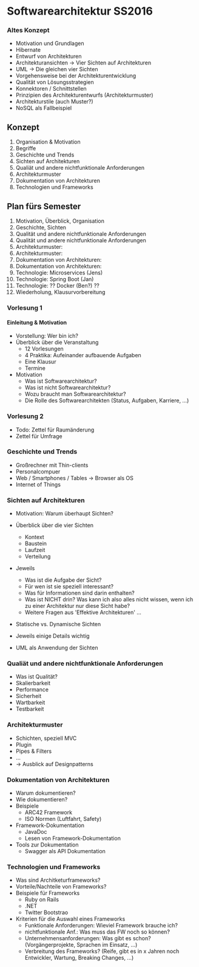 # Softwarearchitektur SS2016

### Altes Konzept

  * Motivation und Grundlagen
  * Hibernate
  * Entwurf von Architekturen
  * Architekturansichten -> Vier Sichten auf Architekturen
  * UML -> Die gleichen vier Sichten
  * Vorgehensweise bei der Architekturentwicklung
  * Qualität von Lösungsstrategien
  * Konnektoren / Schnittstellen
  * Prinzipien des Architekturentwurfs (Architekturmuster)
  * Architekturstile (auch Muster?)
  * NoSQL als Fallbeispiel


## Konzept

1. Organisation & Motivation
2. Begriffe
3. Geschichte und Trends
4. Sichten auf Architekturen
5. Qualiät und andere nichtfunktionale Anforderungen
6. Architekturmuster
7. Dokumentation von Architekturen
8. Technologien und Frameworks

## Plan fürs Semester

1.  Motivation, Überblick, Organisation
2.  Geschichte, Sichten
3.  Qualität und andere nichtfunktionale Anforderungen
4.  Qualität und andere nichtfunktionale Anforderungen
5.  Architekturmuster:
6.  Architekturmuster:
7.  Dokumentation von Architekturen:
8.  Dokumentation von Architekturen:
9.  Technologie: Microservices (Jens)
10. Technologie: Spring Boot (Jan)
11. Technologie: ?? Docker (Ben?) ??
12. Wiederholung, Klausurvorbereitung


### Vorlesung 1

#### Einleitung & Motivation

* Vorstellung: Wer bin ich?
* Überblick über die Veranstaltung
  * 12 Vorlesungen
  * 4 Praktika: Aufeinander aufbauende Aufgaben
  * Eine Klausur
  * Termine
* Motivation
  * Was ist Softwarearchitektur?
  * Was ist nicht Softwarearchitektur?
  * Wozu braucht man Softwarearchitektur?
  * Die Rolle des Softwarearchitekten (Status, Aufgaben, Karriere, ...)

### Vorlesung 2

* Todo: Zettel für Raumänderung
* Zettel für Umfrage

### Geschichte und Trends
  * Großrechner mit Thin-clients
  * Personalcompuer
  * Web / Smartphones / Tables -> Browser als OS
  * Internet of Things

### Sichten auf Architekturen

  * Motivation: Warum überhaupt Sichten?
  * Überblick über die vier Sichten
    * Kontext
    * Baustein
    * Laufzeit
    * Verteilung
  * Jeweils
    * Was ist die Aufgabe der Sicht?
    * Für wen ist sie speziell interessant?
    * Was für Informationen sind darin enthalten?
    * Was ist NICHT drin? Was kann ich also alles nicht wissen, wenn ich zu einer Architektur nur diese Sicht habe?
    * Weitere Fragen aus 'Effektive Architekturen' ...

  * Statische vs. Dynamische Sichten
  * Jeweils einige Details wichtig
  * UML als Anwendung der Sichten

### Qualiät und andere nichtfunktionale Anforderungen

  * Was ist Qualität?
  * Skalierbarkeit
  * Performance
  * Sicherheit
  * Wartbarkeit
  * Testbarkeit


### Architekturmuster

  * Schichten, speziell MVC
  * Plugin
  * Pipes & Filters
  * ...
  * -> Ausblick auf Designpatterns

### Dokumentation von Architekturen

  * Warum dokumentieren?
  * Wie dokumentieren?
  * Beispiele
    * ARC42 Framework
    * ISO Normen (Luftfahrt, Safety)
  * Framework-Dokumentation
    * JavaDoc
    * Lesen von Framework-Dokumentation
  * Tools zur Dokumentation
    * Swagger als API Dokumentation

### Technologien und Frameworks

  * Was sind Architketurframeworks?
  * Vorteile/Nachteile von Frameworks?
  * Beispiele für Frameworks
    * Ruby on Rails
    * .NET
    * Twitter Bootstrao
  * Kriterien für die Auswahl eines Frameworks
    * Funktionale Anforderungen: Wieviel Framework brauche ich?
    * nichtfunktionale Anf.: Was muss das FW noch so können?
    * Unternehmensanforderungen: Was gibt es schon? (Vorgängerprojekte, Sprachen im Einsatz, ...)
    * Verbreitung des Frameworks? (Reife, gibt es in x Jahren noch Entwickler, Wartung, Breaking Changes, ...)
